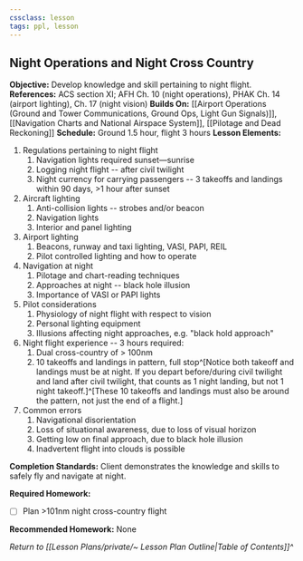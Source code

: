 ```yaml
---
cssclass: lesson
tags: ppl, lesson
---
```

## Night Operations and Night Cross Country

**Objective:** Develop knowledge and skill pertaining to night flight.
**References:** ACS section XI; AFH Ch. 10 (night operations), PHAK Ch. 14 (airport lighting), Ch. 17 (night vision)
**Builds On:** [[Airport Operations (Ground and Tower Communications, Ground Ops, Light Gun Signals)]], [[Navigation Charts and National Airspace System]], [[Pilotage and Dead Reckoning]]
**Schedule:** Ground 1.5 hour, flight 3 hours
**Lesson Elements:**
1. Regulations pertaining to night flight
	1. Navigation lights required sunset—sunrise
	2. Logging night flight -- after civil twilight
	3. Night currency for carrying passengers -- 3 takeoffs and landings within 90 days, >1 hour after sunset
2. Aircraft lighting
	1. Anti-collision lights -- strobes and/or beacon
	2. Navigation lights
	3. Interior and panel lighting
3. Airport lighting
	1. Beacons, runway and taxi lighting, VASI, PAPI, REIL
	2. Pilot controlled lighting and how to operate
4. Navigation at night
	1. Pilotage and chart-reading techniques
	2. Approaches at night -- black hole illusion
	3. Importance of VASI or PAPI lights
5. Pilot considerations
	1. Physiology of night flight with respect to vision
	2. Personal lighting equipment
	3. Illusions affecting night approaches, e.g. "black hold approach"
6. Night flight experience -- 3 hours required:
	1. Dual cross-country of > 100nm
	2. 10 takeoffs and landings in pattern, full stop^[Notice both takeoff and landings must be at night. If you depart before/during civil twilight and land after civil twilight, that counts as 1 night landing, but not 1 night takeoff.]^[These 10 takeoffs and landings must also be around the pattern, not just the end of a flight.]
7. Common errors
	1. Navigational disorientation
	2. Loss of situational awareness, due to loss of visual horizon
	3. Getting low on final approach, due to black hole illusion
	4. Inadvertent flight into clouds is possible

**Completion Standards:** Client demonstrates the knowledge and skills to safely fly and navigate at night.

**Required Homework:** 
- [ ] Plan >101nm night cross-country flight

**Recommended Homework:** None 

*Return to [[Lesson Plans/private/~ Lesson Plan Outline|Table of Contents]]^*